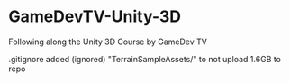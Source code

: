 # GameDevTV-Unity-3D
 Following along the Unity 3D Course by GameDev TV
 
 .gitignore
 added (ignored) "TerrainSampleAssets/" to not upload 1.6GB to repo
